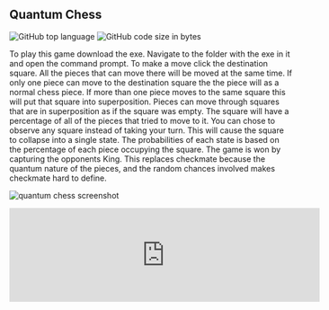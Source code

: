 ## Quantum Chess

<!-- META Quantum Chess. A terminal based game that adds random chance to chess (just what it was missing) META -->
<!-- STAR ICON -->

![GitHub top language](https://img.shields.io/github/languages/top/ollielynas/quantum_chess)
![GitHub code size in bytes](https://img.shields.io/github/languages/code-size/ollielynas/quantum_chess)


To play this game download the exe. Navigate to the folder with the exe in it and open the command prompt. To make a move click the destination square. All the pieces that can move there will be moved at the same time. If only one piece can move to the destination square the the piece will as a normal chess piece. If more than one piece moves to the same square this will put that square into superposition. Pieces can move through squares that are in superposition as if the square was empty. The square will have a percentage of all of the pieces that tried to move to it. You can chose to observe any square instead of taking your turn. This will cause the square to collapse into a single state. The probabilities of each state is based on the percentage of each piece occupying the square. The game is won by capturing the opponents King. This replaces checkmate because the quantum nature of the pieces, and the random chances involved makes checkmate hard to define. 

![quantum chess screenshot](https://img.itch.zone/aW1hZ2UvMTk4ODYwMy8xMjIwNjU4Mi5wbmc=/794x1000/H2xKt7.png)

<iframe frameborder="0" src="https://itch.io/embed/1988603" width="552" height="167"><a href="https://ollie-lynas.itch.io/quantum-chess">Quantum Chess by Ollie lynas</a></iframe>
<!-- LAST EDITED 1700444001 LAST EDITED-->